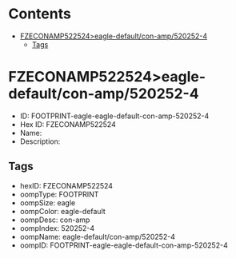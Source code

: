 



Contents
========

* [FZECONAMP522524>eagle-default/con-amp/520252-4](#fzeconamp522524eagle-defaultcon-amp520252-4)
	* [Tags](#tags)

# FZECONAMP522524>eagle-default/con-amp/520252-4

- ID: FOOTPRINT-eagle-eagle-default-con-amp-520252-4
- Hex ID: FZECONAMP522524
- Name: 
- Description: 

## Tags

- hexID: FZECONAMP522524
- oompType: FOOTPRINT
- oompSize: eagle
- oompColor: eagle-default
- oompDesc: con-amp
- oompIndex: 520252-4
- oompName: eagle-default/con-amp/520252-4
- oompID: FOOTPRINT-eagle-eagle-default-con-amp-520252-4
